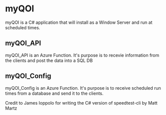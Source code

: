 # myQOI
myQOI is a C# application that will install as a Window Server and run at scheduled times.

## myQOI_API
myQOI_API is an Azure Function. It's purpose is to recevie information from the clients and post the data into a SQL DB

## myQOI_Config
myQOI_Config is an Azure Function. It's purpose is to receive scheduled run times from a database and send it to the clients.





Credit to James Ioppolo for writing the C# version of speedtest-cli by Matt Martz
